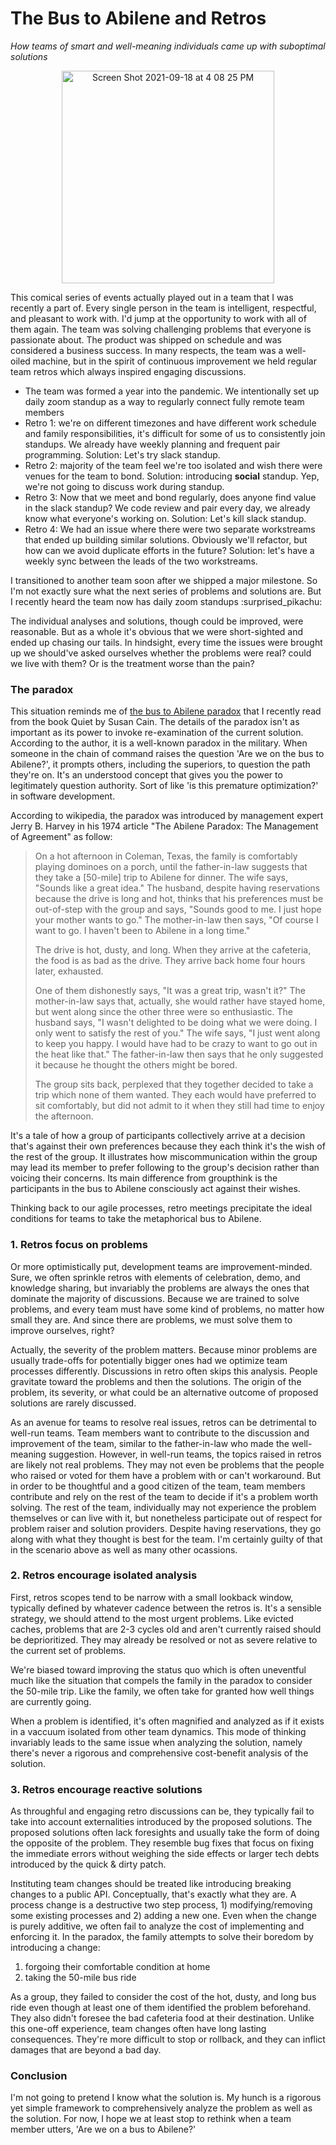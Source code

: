 # The Bus to Abilene and Retros

*How teams of smart and well-meaning individuals came up with suboptimal solutions*

<div align="center">
  <img width="340" alt="Screen Shot 2021-09-18 at 4 08 25 PM" src="https://user-images.githubusercontent.com/138784/133911044-fae21191-1cfc-432f-b790-183eeb5f92d3.png">
</div>


This comical series of events actually played out in a team that I was recently a part of. Every single person in the team is intelligent, respectful, and pleasant to work with. I'd jump at the opportunity to work with all of them again. The team was solving challenging problems that everyone is passionate about. The product was shipped on schedule and was considered a business success. In many respects, the team was a well-oiled machine, but in the spirit of continuous improvement we held regular team retros which always inspired engaging discussions.

- The team was formed a year into the pandemic. We intentionally set up daily zoom standup as a way to regularly connect fully remote team members
- Retro 1: we're on different timezones and have different work schedule and family responsibilities, it's difficult for some of us to consistently join standups. We already have weekly planning and frequent pair programming. Solution: Let's try slack standup.
- Retro 2: majority of the team feel we're too isolated and wish there were venues for the team to bond. Solution: introducing **social** standup. Yep, we're not going to discuss work during standup.
- Retro 3: Now that we meet and bond regularly, does anyone find value in the slack standup? We code review and pair every day, we already know what everyone's working on. Solution: Let's kill slack standup.
- Retro 4: We had an issue where there were two separate workstreams that ended up building similar solutions. Obviously we'll refactor, but how can we avoid duplicate efforts in the future? Solution: let's have a weekly sync between the leads of the two workstreams.

I transitioned to another team soon after we shipped a major milestone. So I'm not exactly sure what the next series of problems and solutions are. But I recently heard the team now has daily zoom standups :surprised_pikachu:

The individual analyses and solutions, though could be improved, were reasonable. But as a whole it's obvious that we were short-sighted and ended up chasing our tails. In hindsight, every time the issues were brought up we should've asked ourselves whether the problems were real? could we live with them? Or is the treatment worse than the pain?

### The paradox

This situation reminds me of [the bus to Abilene paradox](https://en.wikipedia.org/wiki/Abilene_paradox) that I recently read from the book Quiet by Susan Cain. The details of the paradox isn't as important as its power to invoke re-examination of the current solution. According to the author, it is a well-known paradox in the military. When someone in the chain of command raises the question 'Are we on the bus to Abilene?', it prompts others, including the superiors, to question the path they're on. It's an understood concept that gives you the power to legitimately question authority. Sort of like 'is this premature optimization?' in software development.

According to wikipedia, the paradox was introduced by management expert Jerry B. Harvey in his 1974 article "The Abilene Paradox: The Management of Agreement" as follow:

> On a hot afternoon in Coleman, Texas, the family is comfortably playing dominoes on a porch, until the father-in-law suggests that they take a [50-mile] trip to Abilene for dinner. The wife says, "Sounds like a great idea." The husband, despite having reservations because the drive is long and hot, thinks that his preferences must be out-of-step with the group and says, "Sounds good to me. I just hope your mother wants to go." The mother-in-law then says, "Of course I want to go. I haven't been to Abilene in a long time."
>
> The drive is hot, dusty, and long. When they arrive at the cafeteria, the food is as bad as the drive. They arrive back home four hours later, exhausted.
>
> One of them dishonestly says, "It was a great trip, wasn't it?" The mother-in-law says that, actually, she would rather have stayed home, but went along since the other three were so enthusiastic. The husband says, "I wasn't delighted to be doing what we were doing. I only went to satisfy the rest of you." The wife says, "I just went along to keep you happy. I would have had to be crazy to want to go out in the heat like that." The father-in-law then says that he only suggested it because he thought the others might be bored.
>
> The group sits back, perplexed that they together decided to take a trip which none of them wanted. They each would have preferred to sit comfortably, but did not admit to it when they still had time to enjoy the afternoon.

It's a tale of how a group of participants collectively arrive at a decision that's against their own preferences because they each think it's the wish of the rest of the group. It illustrates how miscommunication within the group may lead its member to prefer following to the group's decision rather than voicing their concerns. Its main difference from groupthink is the participants in the bus to Abilene consciously act against their wishes.

Thinking back to our agile processes, retro meetings precipitate the ideal conditions for teams to take the metaphorical bus to Abilene.

### 1. Retros focus on problems
Or more optimistically put, development teams are improvement-minded. Sure, we often sprinkle retros with elements of celebration, demo, and knowledge sharing, but invariably the problems are always the ones that dominate the majority of discussions. Because we are trained to solve problems, and every team must have some kind of problems, no matter how small they are. And since there are problems, we must solve them to improve ourselves, right?

Actually, the severity of the problem matters. Because minor problems are usually trade-offs for potentially bigger ones had we optimize team processes differently. Discussions in retro often skips this analysis. People gravitate toward the problems and then the solutions. The origin of the problem, its severity, or what could be an alternative outcome of proposed solutions are rarely discussed.

As an avenue for teams to resolve real issues, retros can be detrimental to well-run teams. Team members want to contribute to the discussion and improvement of the team, similar to the father-in-law who made the well-meaning suggestion. However, in well-run teams, the topics raised in retros are likely not real problems. They may not even be problems that the people who raised or voted for them have a problem with or can't workaround. But in order to be thoughtful and a good citizen of the team, team members contribute and rely on the rest of the team to decide if it's a problem worth solving. The rest of the team, individually may not experience the problem themselves or can live with it, but nonetheless participate out of respect for problem raiser and solution providers. Despite having reservations, they go along with what they thought is best for the team. I'm certainly guilty of that in the scenario above as well as many other ocassions.

### 2. Retros encourage isolated analysis
First, retros scopes tend to be narrow with a small lookback window, typically defined by whatever cadence between the retros is. It's a sensible strategy, we should attend to the most urgent problems. Like evicted caches, problems that are 2-3 cycles old and aren't currently raised should be deprioritized. They may already be resolved or not as severe relative to the current set of problems.

We're biased toward improving the status quo which is often uneventful much like the situation that compels the family in the paradox to consider the 50-mile trip. Like the family, we often take for granted how well things are currently going.

When a problem is identified, it's often magnified and analyzed as if it exists in a vaccuum isolated from other team dynamics. This mode of thinking invariably leads to the same issue when analyzing the solution, namely there's never a rigorous and comprehensive cost-benefit analysis of the solution.

### 3. Retros encourage reactive solutions
As throughful and engaging retro discussions can be, they typically fail to take into account externalities introduced by the proposed solutions. The proposed solutions often lack foresights and usually take the form of doing the opposite of the problem. They resemble bug fixes that focus on fixing the immediate errors without weighing the side effects or larger tech debts introduced by the quick & dirty patch.

Instituting team changes should be treated like introducing breaking changes to a public API. Conceptually, that's exactly what they are. A process change is a destructive two step process, 1) modifying/removing some existing processes and 2) adding a new one. Even when the change is purely additive, we often fail to analyze the cost of implementing and enforcing it. In the paradox, the family attempts to solve their boredom by introducing a change:

1) forgoing their comfortable condition at home
2) taking the 50-mile bus ride

As a group, they failed to consider the cost of the hot, dusty, and long bus ride even though at least one of them identified the problem beforehand. They also didn't foresee the bad cafeteria food at their destination. Unlike this one-off experience, team changes often have long lasting consequences. They're more difficult to stop or rollback, and they can inflict damages that are beyond a bad day.

### Conclusion

I'm not going to pretend I know what the solution is. My hunch is a rigorous yet simple framework to comprehensively analyze the problem as well as the solution. For now, I hope we at least stop to rethink when a team member utters, 'Are we on a bus to Abilene?'

